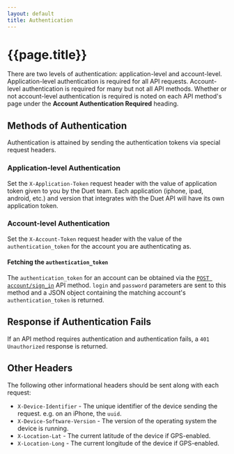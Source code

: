 ```yaml
---
layout: default
title: Authentication
---
```

# {{page.title}}

There are two levels of authentication: application-level and account-level.  Application-level authentication is required for all API requests.  Account-level authentication is required for many but not all API methods.  Whether or not account-level authentication is required is noted on each API method's page under the **Account Authentication Required** heading.

## Methods of Authentication

Authentication is attained by sending the authentication tokens via special request headers.

### Application-level Authentication

Set the `X-Application-Token` request header with the value of application token given to you by the Duet team.  Each application (iphone, ipad, android, etc.) and version that integrates with the Duet API will have its own application token.

### Account-level Authentication

Set the `X-Account-Token` request header with the value of the `authentication_token` for the account you are authenticating as.

#### Fetching the `authentication_token`

The `authentication_token` for an account can be obtained via the [`POST account/sign_in`](/1/post/account/sign_in) API method.  `login` and `password` parameters are sent to this method and a JSON object containing the matching account's `authentication_token` is returned.

## Response if Authentication Fails

If an API method requires authentication and authentication fails, a `401 Unauthorized` response is returned.

## Other Headers

The following other informational headers should be sent along with each request:

* `X-Device-Identifier` - The unique identifier of the device sending the request.  e.g. on an iPhone, the `uuid`.
* `X-Device-Software-Version` - The version of the operating system the device is running.
* `X-Location-Lat` - The current latitude of the device if GPS-enabled.
* `X-Location-Long` - The current longitude of the device if GPS-enabled.

